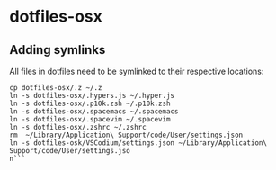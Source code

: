 # dotfiles-osx

## Adding symlinks
All files in dotfiles need to be symlinked to their respective locations:

```
cp dotfiles-osx/.z ~/.z
ln -s dotfiles-osx/.hypers.js ~/.hyper.js
ln -s dotfiles-osx/.p10k.zsh ~/.p10k.zsh
ln -s dotfiles-osx/.spacemacs ~/.spacemacs
ln -s dotfiles-osx/.spacevim ~/.spacevim
ln -s dotfiles-osx/.zshrc ~/.zshrc
rm  ~/Library/Application\ Support/code/User/settings.json
ln -s dotfiles-osk/VSCodium/settings.json ~/Library/Application\ Support/code/User/settings.jso
n```
